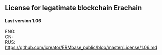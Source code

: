 ## License for legatimate blockchain Erachain

#### Last version 1.06
ENG:  
CN:   
RUS: https://github.com/icreator/ERMbase_public/blob/master/License/1.06.md  
